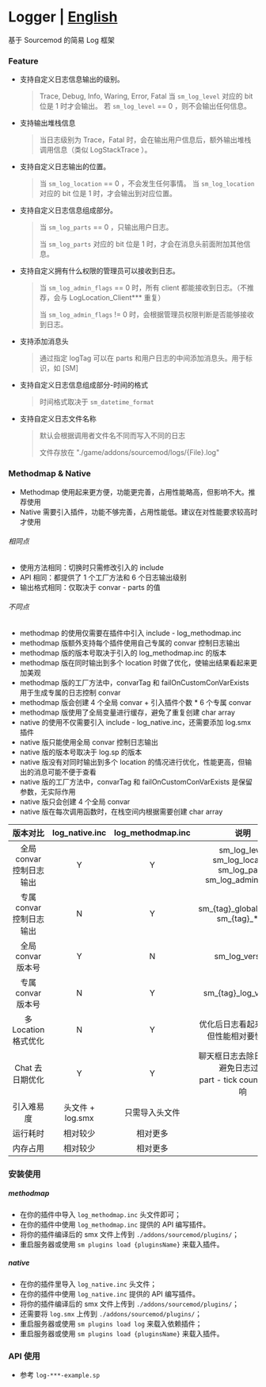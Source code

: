 # Logger | [English](./README.md)

基于 Sourcemod 的简易 Log 框架

### Feature

- 支持自定义日志信息输出的级别。

  > Trace, Debug, Info, Waring, Error, Fatal
  > 当 `sm_log_level` 对应的 bit 位是 1 时才会输出。
  > 若 `sm_log_level` == 0 ，则不会输出任何信息。

- 支持输出堆栈信息

  > 当日志级别为 Trace，Fatal 时，会在输出用户信息后，额外输出堆栈调用信息（类似 LogStackTrace ）。

- 支持自定义日志输出的位置。

  > 当 `sm_log_location` == 0 ，不会发生任何事情。
  > 当 `sm_log_location` 对应的 bit 位是 1 时，才会输出到对应位置。

- 支持自定义日志信息组成部分。

  > 当 `sm_log_parts` == 0 ，只输出用户日志。
  >
  > 当 `sm_log_parts` 对应的 bit 位是 1 时，才会在消息头前面附加其他信息。

- 支持自定义拥有什么权限的管理员可以接收到日志。

  > 当 `sm_log_admin_flags` == 0 时，所有 client 都能接收到日志。（不推荐，会与 LogLocation_Client*** 重复）
  >
  > 当 `sm_log_admin_flags` != 0 时，会根据管理员权限判断是否能够接收到日志。


- 支持添加消息头

  > 通过指定 logTag 可以在 parts 和用户日志的中间添加消息头。用于标识，如 [SM]

- 支持自定义日志信息组成部分-时间的格式

  > 时间格式取决于 `sm_datetime_format`

- 支持自定义日志文件名称

  > 默认会根据调用者文件名不同而写入不同的日志
  >
  > 文件存放在 "./game/addons/sourcemod/logs/{File}.log"

### Methodmap & Native

- Methodmap 使用起来更方便，功能更完善，占用性能略高，但影响不大。推荐使用
- Native 需要引入插件，功能不够完善，占用性能低。建议在对性能要求较高时才使用

###### 相同点

- 使用方法相同：切换时只需修改引入的 include 
- API 相同：都提供了 1 个工厂方法和 6 个日志输出级别
- 输出格式相同：仅取决于 convar - parts 的值

###### 不同点

- methodmap 的使用仅需要在插件中引入 include - log_methodmap.inc 
- methodmap 版额外支持每个插件使用自己专属的 convar 控制日志输出
- methodmap 版的版本号取决于引入的 log_methodmap.inc 的版本
- methodmap 版在同时输出到多个 location 时做了优化，使输出结果看起来更加美观
- methodmap 版的工厂方法中，convarTag 和 failOnCustomConVarExists 用于生成专属的日志控制 convar 
- methodmap 版会创建 4 个全局 convar + 引入插件个数 * 6 个专属 convar
- methodmap 版使用了全局变量进行缓存，避免了重复创建 char array
- native 的使用不仅需要引入 include - log_native.inc，还需要添加 log.smx 插件
- native 版只能使用全局 convar 控制日志输出
- native 版的版本号取决于 log.sp 的版本
- native 版没有对同时输出到多个 location 的情况进行优化，性能更高，但输出的消息可能不便于查看
- native 版的工厂方法中，convarTag 和 failOnCustomConVarExists 是保留参数，无实际作用
- native 版只会创建 4 个全局 convar
- native 版在每次调用函数时，在栈空间内根据需要创建 char array

|         版本对比         |  log_native.inc  | log_methodmap.inc |                             说明                             |
| :----------------------: | :--------------: | :---------------: | :----------------------------------------------------------: |
| 全局 convar 控制日志输出 |        Y         |         Y         | sm_log_level<br>sm_log_location<br>sm_log_parts<br>sm_log_admin_flags |
| 专属 convar 控制日志输出 |        N         |         Y         |       sm\_{tag}\_global\_contral<br>sm\_{tag}\_\*\*\*        |
|    全局 convar 版本号    |        Y         |         N         |                       sm\_log\_version                       |
|    专属 convar 版本号    |        N         |         Y         |                   sm\_{tag}\_log\_version                    |
|   多 Location 格式优化   |        N         |         Y         |         优化后日志看起来更美观<br>但性能相对要慢一点         |
|     Chat 去日期优化      |        Y         |         Y         | 聊天框日志去除日期 part<br>避免日志过长<br>part - tick count 不受影响 |
|        引入难易度        | 头文件 + log.smx |  只需导入头文件   |                                                              |
|         运行耗时         |     相对较少     |     相对更多      |                                                              |
|         内存占用         |     相对较少     |     相对更多      |                                                              |

### 安装使用

##### methodmap

- 在你的插件中导入 `log_methodmap.inc` 头文件即可；
- 在你的插件中使用 `log_methodmap.inc` 提供的 API 编写插件。
- 将你的插件编译后的 smx 文件上传到  `./addons/sourcemod/plugins/`；
- 重启服务器或使用 `sm plugins load {pluginsName}` 来载入插件。

##### native

- 在你的插件里导入 `log_native.inc` 头文件；
- 在你的插件中使用 `log_native.inc` 提供的 API 编写插件。
- 将你的插件编译后的 smx 文件上传到  `./addons/sourcemod/plugins/`；
- 还需要将 `log.smx` 上传到 `./addons/sourcemod/plugins/`；
- 重启服务器或使用 `sm plugins load log` 来载入依赖插件；
- 重启服务器或使用 `sm plugins load {pluginsName}` 来载入插件。


### API 使用

- 参考 `log-***-example.sp`
